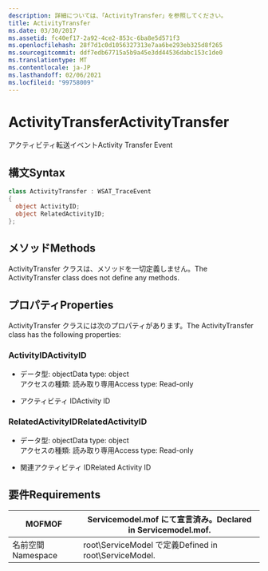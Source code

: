 ```yaml
---
description: 詳細については、「ActivityTransfer」を参照してください。
title: ActivityTransfer
ms.date: 03/30/2017
ms.assetid: fc40ef17-2a92-4ce2-853c-6ba8e5d571f3
ms.openlocfilehash: 28f7d1c0d1056327313e7aa6be293eb325d8f265
ms.sourcegitcommit: ddf7edb67715a5b9a45e3dd44536dabc153c1de0
ms.translationtype: MT
ms.contentlocale: ja-JP
ms.lasthandoff: 02/06/2021
ms.locfileid: "99758009"
---
```

# <a name="activitytransfer"></a><span data-ttu-id="6b8a3-103">ActivityTransfer</span><span class="sxs-lookup"><span data-stu-id="6b8a3-103">ActivityTransfer</span></span>

<span data-ttu-id="6b8a3-104">アクティビティ転送イベント</span><span class="sxs-lookup"><span data-stu-id="6b8a3-104">Activity Transfer Event</span></span>  
  
## <a name="syntax"></a><span data-ttu-id="6b8a3-105">構文</span><span class="sxs-lookup"><span data-stu-id="6b8a3-105">Syntax</span></span>  
  
```csharp
class ActivityTransfer : WSAT_TraceEvent  
{  
  object ActivityID;  
  object RelatedActivityID;  
};  
```  
  
## <a name="methods"></a><span data-ttu-id="6b8a3-106">メソッド</span><span class="sxs-lookup"><span data-stu-id="6b8a3-106">Methods</span></span>  

 <span data-ttu-id="6b8a3-107">ActivityTransfer クラスは、メソッドを一切定義しません。</span><span class="sxs-lookup"><span data-stu-id="6b8a3-107">The ActivityTransfer class does not define any methods.</span></span>  
  
## <a name="properties"></a><span data-ttu-id="6b8a3-108">プロパティ</span><span class="sxs-lookup"><span data-stu-id="6b8a3-108">Properties</span></span>  

 <span data-ttu-id="6b8a3-109">ActivityTransfer クラスには次のプロパティがあります。</span><span class="sxs-lookup"><span data-stu-id="6b8a3-109">The ActivityTransfer class has the following properties:</span></span>  
  
### <a name="activityid"></a><span data-ttu-id="6b8a3-110">ActivityID</span><span class="sxs-lookup"><span data-stu-id="6b8a3-110">ActivityID</span></span>  
  
- <span data-ttu-id="6b8a3-111">データ型: object</span><span class="sxs-lookup"><span data-stu-id="6b8a3-111">Data type: object</span></span>  
    <span data-ttu-id="6b8a3-112">アクセスの種類: 読み取り専用</span><span class="sxs-lookup"><span data-stu-id="6b8a3-112">Access type: Read-only</span></span>  
  
- <span data-ttu-id="6b8a3-113">アクティビティ ID</span><span class="sxs-lookup"><span data-stu-id="6b8a3-113">Activity ID</span></span>  
  
### <a name="relatedactivityid"></a><span data-ttu-id="6b8a3-114">RelatedActivityID</span><span class="sxs-lookup"><span data-stu-id="6b8a3-114">RelatedActivityID</span></span>  
  
- <span data-ttu-id="6b8a3-115">データ型: object</span><span class="sxs-lookup"><span data-stu-id="6b8a3-115">Data type: object</span></span>  
    <span data-ttu-id="6b8a3-116">アクセスの種類: 読み取り専用</span><span class="sxs-lookup"><span data-stu-id="6b8a3-116">Access type: Read-only</span></span>  
  
- <span data-ttu-id="6b8a3-117">関連アクティビティ ID</span><span class="sxs-lookup"><span data-stu-id="6b8a3-117">Related Activity ID</span></span>  
  
## <a name="requirements"></a><span data-ttu-id="6b8a3-118">要件</span><span class="sxs-lookup"><span data-stu-id="6b8a3-118">Requirements</span></span>  
  
|<span data-ttu-id="6b8a3-119">MOF</span><span class="sxs-lookup"><span data-stu-id="6b8a3-119">MOF</span></span>|<span data-ttu-id="6b8a3-120">Servicemodel.mof にて宣言済み。</span><span class="sxs-lookup"><span data-stu-id="6b8a3-120">Declared in Servicemodel.mof.</span></span>|  
|---------|-----------------------------------|  
|<span data-ttu-id="6b8a3-121">名前空間</span><span class="sxs-lookup"><span data-stu-id="6b8a3-121">Namespace</span></span>|<span data-ttu-id="6b8a3-122">root\ServiceModel で定義</span><span class="sxs-lookup"><span data-stu-id="6b8a3-122">Defined in root\ServiceModel.</span></span>|
